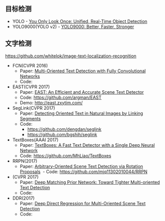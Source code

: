 ## 目标检测
- YOLO - [You Only Look Once: Unified, Real-Time Object Detection](https://arxiv.org/abs/1506.02640)
- YOLO9000(YOLO v2) - [YOLO9000: Better, Faster, Stronger](https://arxiv.org/abs/1612.08242)

## 文字检测
https://github.com/whitelok/image-text-localization-recognition

- FCN(CVPR 2016)
  - Paper: [Multi-Oriented Text Detection with Fully Convolutional Networks](https://arxiv.org/abs/1604.04018)
  - Code: 
- EAST(CVPR 2017)
  - Paper: [EAST: An Efficient and Accurate Scene Text Detector](https://arxiv.org/abs/1704.03155) 
  - Code: https://github.com/argman/EAST
  - Demo: http://east.zxytim.com/
- SegLink(CVPR 2017)
  - Paper: [Detecting Oriented Text in Natural Images by Linking Segments](https://arxiv.org/abs/1703.06520)
  - Code: 
    - https://github.com/dengdan/seglink
    - https://github.com/bgshih/seglink
- TextBoxes(AAAI 2017)
  - Paper: [TextBoxes: A Fast Text Detector with a Single Deep Neural Network](https://arxiv.org/abs/1611.06779)
  - Code: https://github.com/MhLiao/TextBoxes
- RRPN(2017)
  - Paper: [Arbitrary-Oriented Scene Text Detection via Rotation Proposals](https://arxiv.org/abs/1703.01086)
  - Code: https://github.com/mjq11302010044/RRPN
- (CVPR 2017)
  - Paper: [Deep Matching Prior Network: Toward Tighter Multi-oriented Text Detection](https://arxiv.org/abs/1703.01425)
  - Code: 
- DDR(2017)
  - Paper: [Deep Direct Regression for Multi-Oriented Scene Text Detection](https://arxiv.org/abs/1703.08289)
  - Code: 

